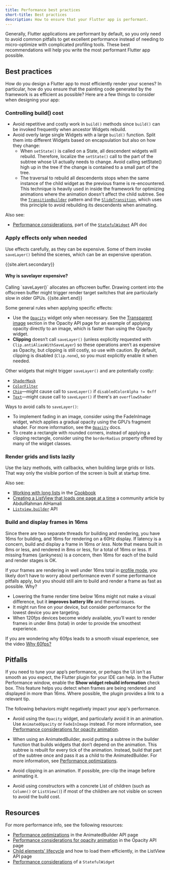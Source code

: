 ```yaml
---
title: Performance best practices
short-title: Best practices
description: How to ensure that your Flutter app is performant.
---
```


Generally, Flutter applications are performant by default, so you only need to
avoid common pitfalls to get excellent performance instead of needing to
micro-optimize with complicated profiling tools. These best recommendations will
help you write the most performant Flutter app possible.

## Best practices

How do you design a Flutter app to most efficiently render your scenes? In
particular, how do you ensure that the painting code generated by the framework
is as efficient as possible? Here are a few things to consider when designing
your app:

### Controlling build() cost

- Avoid repetitive and costly work in `build()` methods since `build()` can be
  invoked frequently when ancestor Widgets rebuild.
- Avoid overly large single Widgets with a large `build()` function. Split them
  into different Widgets based on encapsulation but also on how they change:
  - When `setState()` is called on a State, all descendent widgets will rebuild.
    Therefore, localize the `setState()` call to the part of the subtree whose
    UI actually needs to change. Avoid calling setState() high up in the tree if
    the change is contained to a small part of the tree.
  - The traversal to rebuild all descendents stops when the same instance of the
    child widget as the previous frame is re-encountered. This technique is
    heavily used in inside the framework for optimizing animations where the
    animation doesn't affect the child subtree. See the [`TransitionBuilder`]
    pattern and the [`SlideTransition`], which uses this principle to avoid
    rebuilding its descendents when animating.

Also see:

- [Performance considerations], part of the [`StatefulWidget`] API doc

### Apply effects only when needed

Use effects carefully, as they can be expensive. Some of them invoke
`saveLayer()` behind the scenes, which can be an expensive operation.

{{site.alert.secondary}}

  <h4>Why is savelayer expensive?</h4><a name="why-is-savelayer-expensive"></a>
  Calling `saveLayer()` allocates an offscreen buffer. Drawing content
  into the offscreen buffer might trigger render target switches that
  are particularly slow in older GPUs.
{{site.alert.end}}

Some general rules when applying specific effects:

- Use the [`Opacity`] widget only when necessary. See the [Transparent image]
  section in the Opacity API page for an example of applying opacity directly to
  an image, which is faster than using the Opacity widget.
- **Clipping** doesn’t call `saveLayer()` (unless explicitly requested with
  `Clip.antiAliasWithSaveLayer`) so these operations aren’t as expensive as
  Opacity, but clipping is still costly, so use with caution. By default,
  clipping is disabled (`Clip.none`), so you must explicitly enable it when
  needed.

Other widgets that might trigger `saveLayer()` and are potentially costly:

- [`ShaderMask`]
- [`ColorFilter`]
- [`Chip`]&mdash;might cause call to `saveLayer()` if
  `disabledColorAlpha != 0xff`
- [`Text`]&mdash;might cause call to `saveLayer()` if there's an
  `overflowShader`

Ways to avoid calls to `saveLayer()`:

- To implement fading in an image, consider using the FadeInImage widget, which
  applies a gradual opacity using the GPU’s fragment shader. For more
  information, see the [`Opacity`] docs.
- To create a rectangle with rounded corners, instead of applying a clipping
  rectangle, consider using the `borderRadius` property offered by many of the
  widget classes.

### Render grids and lists lazily

Use the lazy methods, with callbacks, when building large grids or lists. That
way only the visible portion of the screen is built at startup time.

Also see:

- [Working with long lists] in the [Cookbook]
- [Creating a ListView that loads one page at a time] a community article by
  AbdulRahman AlHamali
- [`Listview.builder`] API

### Build and display frames in 16ms

Since there are two separate threads for building and rendering, you have 16ms
for building, and 16ms for rendering on a 60Hz display. If latency is a concern,
build and display a frame in 16ms _or less_. Note that means built in 8ms or
less, and rendered in 8ms or less, for a total of 16ms or less. If missing
frames (jankyness) is a concern, then 16ms for each of the build and render
stages is OK.

If your frames are rendering in well under 16ms total in [profile mode], you
likely don’t have to worry about performance even if some performance pitfalls
apply, but you should still aim to build and render a frame as fast as possible.
Why?

- Lowering the frame render time below 16ms might not make a visual difference,
  but it **improves battery life** and thermal issues.
- It might run fine on your device, but consider performance for the lowest
  device you are targeting.
- When 120fps devices become widely available, you’ll want to render frames in
  under 8ms (total) in order to provide the smoothest experience.

If you are wondering why 60fps leads to a smooth visual experience, see the
video [Why 60fps?]

## Pitfalls

If you need to tune your app’s performance, or perhaps the UI isn't as smooth as
you expect, the Flutter plugin for your IDE can help. In the Flutter Performance
window, enable the **Show widget rebuild information** check box. This feature
helps you detect when frames are being rendered and displayed in more than 16ms.
Where possible, the plugin provides a link to a relevant tip.

The following behaviors might negatively impact your app's performance.

- Avoid using the `Opacity` widget, and particularly avoid it in an animation.
  Use `AnimatedOpacity` or `FadeInImage` instead. For more information, see
  [Performance considerations for opacity animation].

- When using an AnimatedBuilder, avoid putting a subtree in the builder function
  that builds widgets that don’t depend on the animation. This subtree is
  rebuilt for every tick of the animation. Instead, build that part of the
  subtree once and pass it as a child to the AnimatedBuilder. For more
  information, see [Performance optimizations].

- Avoid clipping in an animation. If possible, pre-clip the image before
  animating it.

- Avoid using constructors with a concrete List of children (such as `Column()`
  or `ListView()`) if most of the children are not visible on screen to avoid
  the build cost.

## Resources

For more performance info, see the following resources:

- [Performance optimizations] in the AnimatedBuilder API page
- [Performance considerations for opacity animation] in the Opacity API page
- [Child elements' lifecycle] and how to load them efficiently, in the ListView
  API page
- [Performance considerations] of a `StatefulWidget`

[child elements' lifecycle]:
  {{site.api}}/flutter/widgets/ListView-class.html#child-elements-lifecycle
[`chip`]: {{site.api}}/flutter/material/Chip-class.html
[`colorfilter`]: {{site.api}}/flutter/dart-ui/ColorFilter-class.html
[cookbook]: /cookbook
[creating a listview that loads one page at a time]:
  {{site.medium}}/saugo360/flutter-creating-a-listview-that-loads-one-page-at-a-time-c5c91b6fabd3
[`listview.builder`]:
  {{site.api}}/flutter/widgets/ListView/ListView.builder.html
[`opacity`]: {{site.api}}/flutter/widgets/Opacity-class.html
[performance optimizations]:
  {{site.api}}/flutter/widgets/AnimatedBuilder-class.html#performance-optimizations
[performance considerations]:
  {{site.api}}/flutter/widgets/StatefulWidget-class.html#performance-considerations
[performance considerations for opacity animation]:
  {{site.api}}/flutter/widgets/Opacity-class.html#performance-considerations-for-opacity-animation
[profile mode]: /docs/testing/build-modes#profile
[`shadermask`]: {{site.api}}/flutter/widgets/ShaderMask-class.html
[`slidetransition`]:
  https://github.com/xster/flutter/blob/9da3df5ba4e4cac46620e153bdf972ebde25bd58/packages/flutter/lib/src/widgets/transitions.dart#L229
[`statefulwidget`]: {{site.api}}/flutter/widgets/StatefulWidget-class.html
[`text`]: {{site.api}}/flutter/widgets/Text-class.html
[`transitionbuilder`]: ({{site.api}}/flutter/widgets/TransitionBuilder.html)
[transparent image]:
  {{site.api}}/flutter/widgets/Opacity-class.html#transparent-image
[why 60fps?]: https://www.youtube.com/watch?v=CaMTIgxCSqU
[working with long lists]: /cookbook/lists/long-lists
